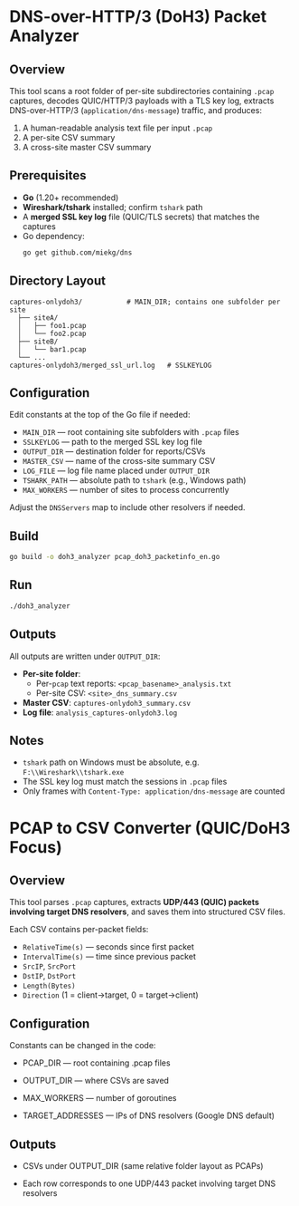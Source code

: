# DNS-over-HTTP/3 (DoH3) Packet Analyzer

## Overview
This tool scans a root folder of per-site subdirectories containing `.pcap` captures, decodes QUIC/HTTP/3 payloads with a TLS key log, extracts DNS-over-HTTP/3 (`application/dns-message`) traffic, and produces:
1. A human-readable analysis text file per input `.pcap`
2. A per-site CSV summary
3. A cross-site master CSV summary

## Prerequisites
- **Go** (1.20+ recommended)
- **Wireshark/tshark** installed; confirm `tshark` path
- A **merged SSL key log** file (QUIC/TLS secrets) that matches the captures
- Go dependency:
  ```bash
  go get github.com/miekg/dns
  ```

## Directory Layout
```
captures-onlydoh3/           # MAIN_DIR; contains one subfolder per site
  ├── siteA/
  │   ├── foo1.pcap
  │   └── foo2.pcap
  ├── siteB/
  │   └── bar1.pcap
  └── ...
captures-onlydoh3/merged_ssl_url.log   # SSLKEYLOG
```

## Configuration
Edit constants at the top of the Go file if needed:
- `MAIN_DIR` — root containing site subfolders with `.pcap` files
- `SSLKEYLOG` — path to the merged SSL key log file
- `OUTPUT_DIR` — destination folder for reports/CSVs
- `MASTER_CSV` — name of the cross-site summary CSV
- `LOG_FILE` — log file name placed under `OUTPUT_DIR`
- `TSHARK_PATH` — absolute path to `tshark` (e.g., Windows path)
- `MAX_WORKERS` — number of sites to process concurrently

Adjust the `DNSServers` map to include other resolvers if needed.

## Build
```bash
go build -o doh3_analyzer pcap_doh3_packetinfo_en.go
```

## Run
```bash
./doh3_analyzer
```

## Outputs
All outputs are written under `OUTPUT_DIR`:
- **Per-site folder**:
  - Per-`pcap` text reports: `<pcap_basename>_analysis.txt`
  - Per-site CSV: `<site>_dns_summary.csv`
- **Master CSV**: `captures-onlydoh3_summary.csv`
- **Log file**: `analysis_captures-onlydoh3.log`

## Notes
- `tshark` path on Windows must be absolute, e.g. `F:\\Wireshark\\tshark.exe`
- The SSL key log must match the sessions in `.pcap` files
- Only frames with `Content-Type: application/dns-message` are counted

# PCAP to CSV Converter (QUIC/DoH3 Focus)

## Overview
This tool parses `.pcap` captures, extracts **UDP/443 (QUIC) packets involving target DNS resolvers**, and saves them into structured CSV files.

Each CSV contains per-packet fields:
- `RelativeTime(s)` — seconds since first packet
- `IntervalTime(s)` — time since previous packet
- `SrcIP`, `SrcPort`
- `DstIP`, `DstPort`
- `Length(Bytes)`
- `Direction` (1 = client→target, 0 = target→client)

## Configuration

Constants can be changed in the code:

- PCAP_DIR — root containing .pcap files

- OUTPUT_DIR — where CSVs are saved

- MAX_WORKERS — number of goroutines

- TARGET_ADDRESSES — IPs of DNS resolvers (Google DNS default)

## Outputs

- CSVs under OUTPUT_DIR (same relative folder layout as PCAPs)

- Each row corresponds to one UDP/443 packet involving target DNS resolvers
